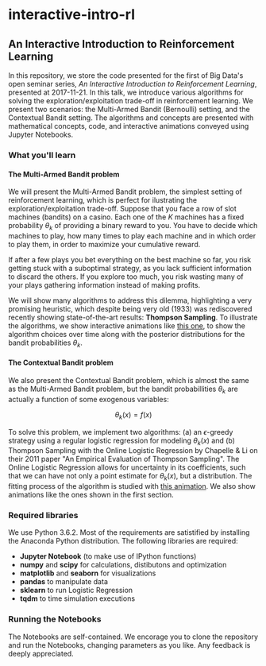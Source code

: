 # interactive-intro-rl

## An Interactive Introduction to Reinforcement Learning

In this repository, we store the code presented for the first of Big Data's open seminar series, *An Interactive Introduction to Reinforcement Learning*, presented at 2017-11-21. In this talk, we introduce various algorithms for solving the exploration/exploitation trade-off in reinforcement learning. We present two scenarios: the Multi-Armed Bandit (Bernoulli) setting, and the Contextual Bandit setting. The algorithms and concepts are presented with mathematical concepts, code, and interactive animations conveyed using Jupyter Notebooks.

### What you'll learn

#### The Multi-Armed Bandit problem

We will present the Multi-Armed Bandit problem, the simplest setting of reinforcement learning, which is perfect for ilustrating the exploration/exploitation trade-off. Suppose that you face a row of slot machines (bandits) on a casino. Each one of the $K$ machines has a fixed probability $\theta_k$ of providing a binary reward to you. You have to decide which machines to play, how many times to play each machine and in which order to play them, in order to maximize your cumulative reward. 

If after a few plays you bet everything on the best machine so far, you risk getting stuck with a suboptimal strategy, as you lack sufficient information to discard the others. If you explore too much, you risk wasting many of your plays gathering information instead of making profits. 

We will show many algorithms to address this dilemma, highlighting a very promising heuristic, which despite being very old (1933) was rediscovered recently showing state-of-the-art results: **Thompson Sampling**. To illustrate the algorithms, we show interactive animations like [this one](), to show the algorithm choices over time along with the posterior distributions for the bandit probabilities $\theta_k$.


#### The Contextual Bandit problem

We also present the Contextual Bandit problem, which is almost the same as the Multi-Armed Bandit problem, but the bandit probabillities $\theta_k$ are actually a function of some exogenous variables:

$$\theta_k(x) = f(x)$$

To solve this problem, we implement two algorithms: (a) an $\epsilon$-greedy strategy using a regular logistic regression for modeling $\theta_k(x)$ and (b) Thompson Sampling with the Online Logistic Regression by Chapelle & Li on their 2011 paper "An Empirical Evaluation of Thompson Sampling". The Online Logistic Regression allows for uncertainty in its coefficients, such that we can have not only a point estimate for $\theta_k(x)$, but a distribution. The fitting process of the algorithm is studied with [this animation](). We also show animations like the ones shown in the first section.


### Required libraries

We use Python 3.6.2. Most of the requirements are satistified by installing the Anaconda Python distribution. The following libraries are required:

* **Jupyter Notebook** (to make use of IPython functions)
* **numpy** and **scipy** for calculations, distibutons and optimization
* **matplotlib** and **seaborn** for visualizations
* **pandas** to manipulate data
* **sklearn** to run Logistic Regression
* **tqdm** to time simulation executions

### Running the Notebooks

The Notebooks are self-contained. We encorage you to clone the repository and run the Notebooks, changing parameters as you like. Any feedback is deeply appreciated.

